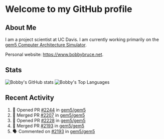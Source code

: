 # Welcome to my GitHub profile

## About Me

I am a project scientist at UC Davis. I am currently working primarily on the [gem5 Computer Architecture Simulator](https://github.com/gem5).

Personal website: <https://www.bobbybruce.net>.

## Stats

![Bobby's GitHub stats](https://github-readme-stats.vercel.app/api?username=bobbyrbruce&show_icons=true&theme=responsive&include_all_commits=true&count_private=true&show=reviews&disable_animations=true)
![Bobby's Top Languages ](https://github-readme-stats.vercel.app/api/top-langs/?username=bobbyrbruce&layout=compact&theme=responsive&count_private=true&langs_count=10&disable_animations=true)

## Recent Activity

<!--START_SECTION:activity-->
1. 💪 Opened PR [#2244](https://github.com/gem5/gem5/pull/2244) in [gem5/gem5](https://github.com/gem5/gem5)
2. 🎉 Merged PR [#2207](https://github.com/gem5/gem5/pull/2207) in [gem5/gem5](https://github.com/gem5/gem5)
3. 💪 Opened PR [#2228](https://github.com/gem5/gem5/pull/2228) in [gem5/gem5](https://github.com/gem5/gem5)
4. 🎉 Merged PR [#2193](https://github.com/gem5/gem5/pull/2193) in [gem5/gem5](https://github.com/gem5/gem5)
5. 🗣 Commented on [#2193](https://github.com/gem5/gem5/pull/2193#issuecomment-2840150706) in [gem5/gem5](https://github.com/gem5/gem5)
<!--END_SECTION:activity-->
